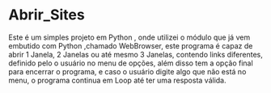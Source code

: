 # Abrir_Sites
 Este é um simples projeto em Python , onde utilizei o módulo que já vem embutido com Python ,chamado WebBrowser, este programa é capaz de abrir 1 Janela, 2 Janelas ou até mesmo 3 Janelas, contendo links diferentes, definido pelo o usuário no menu de opções, além disso tem a opção final para encerrar o programa, e caso o usuário digite algo que não está no menu, o programa continua em Loop até ter uma resposta válida.
